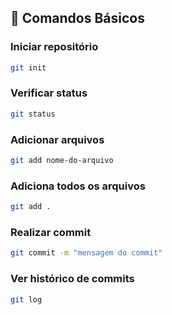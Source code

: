 ## 📄 Comandos Básicos

### Iniciar repositório
```bash
git init
```

### Verificar status
```bash
git status
```

### Adicionar arquivos
```bash
git add nome-do-arquivo
```

### Adiciona todos os arquivos
```bash
git add .
```

### Realizar commit
```bash
git commit -m "mensagem do commit"
```

### Ver histórico de commits
```bash
git log
```